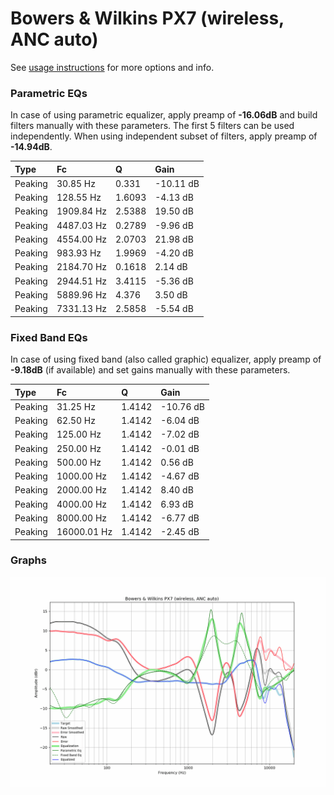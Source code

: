 # Bowers & Wilkins PX7 (wireless, ANC auto)
See [usage instructions](https://github.com/jaakkopasanen/AutoEq#usage) for more options and info.

### Parametric EQs
In case of using parametric equalizer, apply preamp of **-16.06dB** and build filters manually
with these parameters. The first 5 filters can be used independently.
When using independent subset of filters, apply preamp of **-14.94dB**.

| Type    | Fc         |      Q | Gain      |
|:--------|:-----------|:-------|:----------|
| Peaking | 30.85 Hz   | 0.331  | -10.11 dB |
| Peaking | 128.55 Hz  | 1.6093 | -4.13 dB  |
| Peaking | 1909.84 Hz | 2.5388 | 19.50 dB  |
| Peaking | 4487.03 Hz | 0.2789 | -9.96 dB  |
| Peaking | 4554.00 Hz | 2.0703 | 21.98 dB  |
| Peaking | 983.93 Hz  | 1.9969 | -4.20 dB  |
| Peaking | 2184.70 Hz | 0.1618 | 2.14 dB   |
| Peaking | 2944.51 Hz | 3.4115 | -5.36 dB  |
| Peaking | 5889.96 Hz | 4.376  | 3.50 dB   |
| Peaking | 7331.13 Hz | 2.5858 | -5.54 dB  |

### Fixed Band EQs
In case of using fixed band (also called graphic) equalizer, apply preamp of **-9.18dB**
(if available) and set gains manually with these parameters.

| Type    | Fc          |      Q | Gain      |
|:--------|:------------|:-------|:----------|
| Peaking | 31.25 Hz    | 1.4142 | -10.76 dB |
| Peaking | 62.50 Hz    | 1.4142 | -6.04 dB  |
| Peaking | 125.00 Hz   | 1.4142 | -7.02 dB  |
| Peaking | 250.00 Hz   | 1.4142 | -0.01 dB  |
| Peaking | 500.00 Hz   | 1.4142 | 0.56 dB   |
| Peaking | 1000.00 Hz  | 1.4142 | -4.67 dB  |
| Peaking | 2000.00 Hz  | 1.4142 | 8.40 dB   |
| Peaking | 4000.00 Hz  | 1.4142 | 6.93 dB   |
| Peaking | 8000.00 Hz  | 1.4142 | -6.77 dB  |
| Peaking | 16000.01 Hz | 1.4142 | -2.45 dB  |

### Graphs
![](./Bowers%20&%20Wilkins%20PX7%20(wireless,%20ANC%20auto).png)